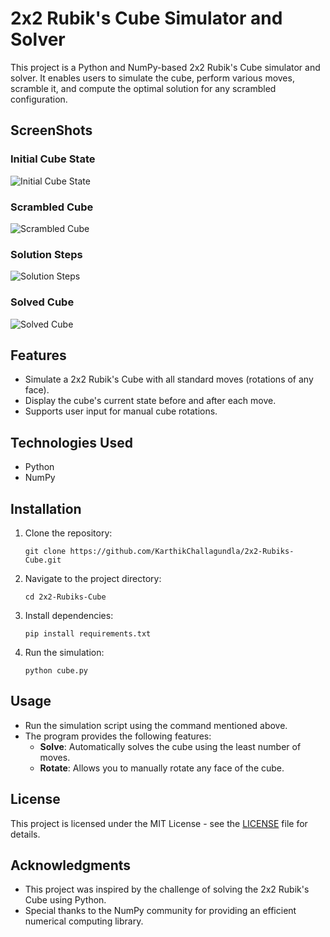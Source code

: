 # 2x2 Rubik's Cube Simulator and Solver

This project is a Python and NumPy-based 2x2 Rubik's Cube simulator and solver. It enables users to simulate the cube, perform various moves, scramble it, and compute the optimal solution for any scrambled configuration.

## ScreenShots
### Initial Cube State
![Initial Cube State](static/screenshot/initial_cube.png?raw=true)
### Scrambled Cube
![Scrambled Cube](static/screenshot/scrambled_cube.png?raw=true)
### Solution Steps
![Solution Steps](static/screenshot/solution_steps.png?raw=true)
### Solved Cube
![Solved Cube](static/screenshot/solved_cube.png?raw=true)

## Features

- Simulate a 2x2 Rubik's Cube with all standard moves (rotations of any face).
- Display the cube's current state before and after each move.
- Supports user input for manual cube rotations.

## Technologies Used

- Python
- NumPy

## Installation

1. Clone the repository:

    ```
    git clone https://github.com/KarthikChallagundla/2x2-Rubiks-Cube.git
    ```

2. Navigate to the project directory:

    ```
    cd 2x2-Rubiks-Cube
    ```

3. Install dependencies:

    ```
    pip install requirements.txt
    ```

4. Run the simulation:

    ```
    python cube.py
    ```

## Usage

- Run the simulation script using the command mentioned above.
- The program provides the following features:
  - **Solve**: Automatically solves the cube using the least number of moves.
  - **Rotate**: Allows you to manually rotate any face of the cube.

## License

This project is licensed under the MIT License - see the [LICENSE](LICENSE) file for details.

## Acknowledgments

- This project was inspired by the challenge of solving the 2x2 Rubik's Cube using Python.
- Special thanks to the NumPy community for providing an efficient numerical computing library.
